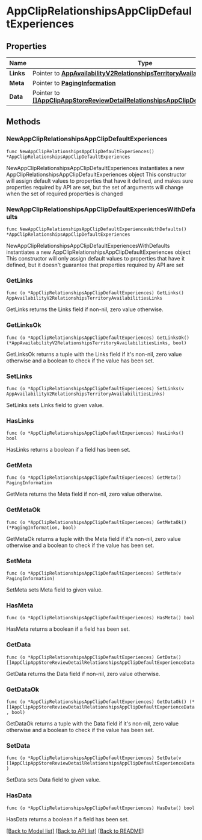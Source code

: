 # AppClipRelationshipsAppClipDefaultExperiences

## Properties

Name | Type | Description | Notes
------------ | ------------- | ------------- | -------------
**Links** | Pointer to [**AppAvailabilityV2RelationshipsTerritoryAvailabilitiesLinks**](AppAvailabilityV2RelationshipsTerritoryAvailabilitiesLinks.md) |  | [optional] 
**Meta** | Pointer to [**PagingInformation**](PagingInformation.md) |  | [optional] 
**Data** | Pointer to [**[]AppClipAppStoreReviewDetailRelationshipsAppClipDefaultExperienceData**](AppClipAppStoreReviewDetailRelationshipsAppClipDefaultExperienceData.md) |  | [optional] 

## Methods

### NewAppClipRelationshipsAppClipDefaultExperiences

`func NewAppClipRelationshipsAppClipDefaultExperiences() *AppClipRelationshipsAppClipDefaultExperiences`

NewAppClipRelationshipsAppClipDefaultExperiences instantiates a new AppClipRelationshipsAppClipDefaultExperiences object
This constructor will assign default values to properties that have it defined,
and makes sure properties required by API are set, but the set of arguments
will change when the set of required properties is changed

### NewAppClipRelationshipsAppClipDefaultExperiencesWithDefaults

`func NewAppClipRelationshipsAppClipDefaultExperiencesWithDefaults() *AppClipRelationshipsAppClipDefaultExperiences`

NewAppClipRelationshipsAppClipDefaultExperiencesWithDefaults instantiates a new AppClipRelationshipsAppClipDefaultExperiences object
This constructor will only assign default values to properties that have it defined,
but it doesn't guarantee that properties required by API are set

### GetLinks

`func (o *AppClipRelationshipsAppClipDefaultExperiences) GetLinks() AppAvailabilityV2RelationshipsTerritoryAvailabilitiesLinks`

GetLinks returns the Links field if non-nil, zero value otherwise.

### GetLinksOk

`func (o *AppClipRelationshipsAppClipDefaultExperiences) GetLinksOk() (*AppAvailabilityV2RelationshipsTerritoryAvailabilitiesLinks, bool)`

GetLinksOk returns a tuple with the Links field if it's non-nil, zero value otherwise
and a boolean to check if the value has been set.

### SetLinks

`func (o *AppClipRelationshipsAppClipDefaultExperiences) SetLinks(v AppAvailabilityV2RelationshipsTerritoryAvailabilitiesLinks)`

SetLinks sets Links field to given value.

### HasLinks

`func (o *AppClipRelationshipsAppClipDefaultExperiences) HasLinks() bool`

HasLinks returns a boolean if a field has been set.

### GetMeta

`func (o *AppClipRelationshipsAppClipDefaultExperiences) GetMeta() PagingInformation`

GetMeta returns the Meta field if non-nil, zero value otherwise.

### GetMetaOk

`func (o *AppClipRelationshipsAppClipDefaultExperiences) GetMetaOk() (*PagingInformation, bool)`

GetMetaOk returns a tuple with the Meta field if it's non-nil, zero value otherwise
and a boolean to check if the value has been set.

### SetMeta

`func (o *AppClipRelationshipsAppClipDefaultExperiences) SetMeta(v PagingInformation)`

SetMeta sets Meta field to given value.

### HasMeta

`func (o *AppClipRelationshipsAppClipDefaultExperiences) HasMeta() bool`

HasMeta returns a boolean if a field has been set.

### GetData

`func (o *AppClipRelationshipsAppClipDefaultExperiences) GetData() []AppClipAppStoreReviewDetailRelationshipsAppClipDefaultExperienceData`

GetData returns the Data field if non-nil, zero value otherwise.

### GetDataOk

`func (o *AppClipRelationshipsAppClipDefaultExperiences) GetDataOk() (*[]AppClipAppStoreReviewDetailRelationshipsAppClipDefaultExperienceData, bool)`

GetDataOk returns a tuple with the Data field if it's non-nil, zero value otherwise
and a boolean to check if the value has been set.

### SetData

`func (o *AppClipRelationshipsAppClipDefaultExperiences) SetData(v []AppClipAppStoreReviewDetailRelationshipsAppClipDefaultExperienceData)`

SetData sets Data field to given value.

### HasData

`func (o *AppClipRelationshipsAppClipDefaultExperiences) HasData() bool`

HasData returns a boolean if a field has been set.


[[Back to Model list]](../README.md#documentation-for-models) [[Back to API list]](../README.md#documentation-for-api-endpoints) [[Back to README]](../README.md)


